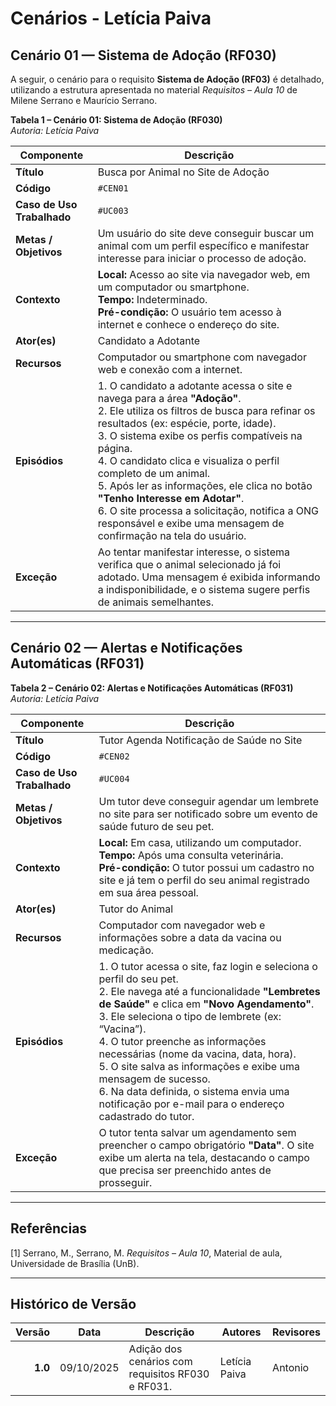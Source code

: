 # Cenários - Letícia Paiva

## Cenário 01 — Sistema de Adoção (RF030)  

A seguir, o cenário para o requisito **Sistema de Adoção (RF03)** é detalhado, utilizando a estrutura apresentada no material *Requisitos – Aula 10* de Milene Serrano e Maurício Serrano.  

**Tabela 1 – Cenário 01: Sistema de Adoção (RF030)**  
*Autoria: Letícia Paiva*

| **Componente** | **Descrição** |
|----------------|----------------|
| **Título** | Busca por Animal no Site de Adoção |
| **Código** | `#CEN01` |
| **Caso de Uso Trabalhado** | `#UC003` |
| **Metas / Objetivos** | Um usuário do site deve conseguir buscar um animal com um perfil específico e manifestar interesse para iniciar o processo de adoção. |
| **Contexto** | **Local:** Acesso ao site via navegador web, em um computador ou smartphone.<br>**Tempo:** Indeterminado.<br>**Pré-condição:** O usuário tem acesso à internet e conhece o endereço do site. |
| **Ator(es)** | Candidato a Adotante |
| **Recursos** | Computador ou smartphone com navegador web e conexão com a internet. |
| **Episódios** | 1. O candidato a adotante acessa o site e navega para a área **"Adoção"**.<br>2. Ele utiliza os filtros de busca para refinar os resultados (ex: espécie, porte, idade).<br>3. O sistema exibe os perfis compatíveis na página.<br>4. O candidato clica e visualiza o perfil completo de um animal.<br>5. Após ler as informações, ele clica no botão **"Tenho Interesse em Adotar"**.<br>6. O site processa a solicitação, notifica a ONG responsável e exibe uma mensagem de confirmação na tela do usuário. |
| **Exceção** | Ao tentar manifestar interesse, o sistema verifica que o animal selecionado já foi adotado. Uma mensagem é exibida informando a indisponibilidade, e o sistema sugere perfis de animais semelhantes. |


---

## Cenário 02 — Alertas e Notificações Automáticas (RF031)  

**Tabela 2 – Cenário 02: Alertas e Notificações Automáticas (RF031)**  
*Autoria: Letícia Paiva*

| **Componente** | **Descrição** |
|----------------|----------------|
| **Título** | Tutor Agenda Notificação de Saúde no Site |
| **Código** | `#CEN02` |
| **Caso de Uso Trabalhado** | `#UC004` |
| **Metas / Objetivos** | Um tutor deve conseguir agendar um lembrete no site para ser notificado sobre um evento de saúde futuro de seu pet. |
| **Contexto** | **Local:** Em casa, utilizando um computador.<br>**Tempo:** Após uma consulta veterinária.<br>**Pré-condição:** O tutor possui um cadastro no site e já tem o perfil do seu animal registrado em sua área pessoal. |
| **Ator(es)** | Tutor do Animal |
| **Recursos** | Computador com navegador web e informações sobre a data da vacina ou medicação. |
| **Episódios** |  1. O tutor acessa o site, faz login e seleciona o perfil do seu pet.<br>2. Ele navega até a funcionalidade **"Lembretes de Saúde"** e clica em **"Novo Agendamento"**.<br>3. Ele seleciona o tipo de lembrete (ex: “Vacina”).<br>4. O tutor preenche as informações necessárias (nome da vacina, data, hora).<br>5. O site salva as informações e exibe uma mensagem de sucesso.<br>6. Na data definida, o sistema envia uma notificação por e-mail para o endereço cadastrado do tutor. |
| **Exceção** | O tutor tenta salvar um agendamento sem preencher o campo obrigatório **"Data"**. O site exibe um alerta na tela, destacando o campo que precisa ser preenchido antes de prosseguir. |

---

## Referências  

[1] Serrano, M., Serrano, M. *Requisitos – Aula 10*, Material de aula, Universidade de Brasília (UnB).

---

## Histórico de Versão  

| **Versão** | **Data**   | **Descrição**                                                        | **Autores** | **Revisores** |
|-----------:|------------|--------------------------------------------------------------------|--------------|---------------|
| **1.0**    | 09/10/2025 | Adição dos cenários com requisitos RF030 e RF031. | Letícia Paiva | Antonio |